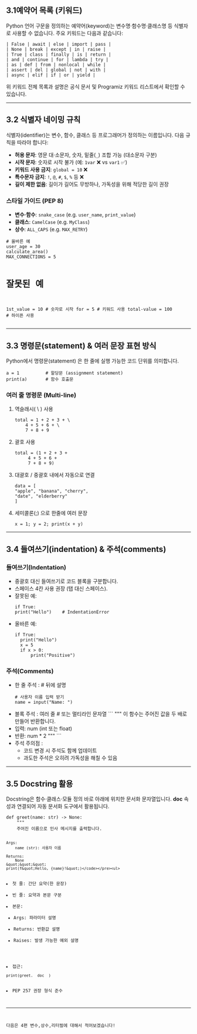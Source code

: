<h2 id="31예약어-목록-키워드">3.1예약어 목록 (키워드)</h2>
<p>Python 언어 구문을 정의하는 예약어(keyword)는 변수명·함수명·클래스명 등 식별자로 사용할 수 없습니다. 주요 키워드는 다음과 같습니다:  </p>
<pre><code>| False | await | else | import | pass |
| None | break | except | in | raise |
| True | class | finally | is | return |
| and | continue | for | lambda | try |
| as | def | from | nonlocal | while |
| assert | del | global | not | with |
| async | elif | if | or | yield |</code></pre><p>위 키워드 전체 목록과 설명은 공식 문서 및 Programiz 키워드 리스트에서 확인할 수 있습니다.</p>
<hr />
<h2 id="32-식별자-네이밍-규칙">3.2 식별자 네이밍 규칙</h2>
<p>식별자(identifier)는 변수, 함수, 클래스 등 프로그래머가 정의하는 이름입니다. 다음 규칙을 따라야 합니다:</p>
<ul>
<li><strong>허용 문자</strong>: 영문 대·소문자, 숫자, 밑줄(<code>_</code>) 조합 가능 (대소문자 구분)  </li>
<li><strong>시작 문자</strong>: 숫자로 시작 불가 (예: <code>1var</code> ❌ vs <code>var1</code> ✅)  </li>
<li><strong>키워드 사용 금지</strong>: <code>global = 10</code> ❌  </li>
<li><strong>특수문자 금지</strong>: <code>!</code>, <code>@</code>, <code>#</code>, <code>$</code>, <code>%</code> 등 ❌  </li>
<li><strong>길이 제한 없음</strong>: 길이가 길어도 무방하나, 가독성을 위해 적당한 길이 권장  </li>
</ul>
<h3 id="스타일-가이드-pep-8">스타일 가이드 (PEP 8)</h3>
<ul>
<li><strong>변수·함수</strong>: <code>snake_case</code> (e.g. <code>user_name</code>, <code>print_value</code>)  </li>
<li><strong>클래스</strong>: <code>CamelCase</code> (e.g. <code>MyClass</code>)  </li>
<li><strong>상수</strong>: <code>ALL_CAPS</code> (e.g. <code>MAX_RETRY</code>)  </li>
</ul>
<pre><code class="language-python"># 올바른 예
user_age = 30
calculate_area()
MAX_CONNECTIONS = 5

# 잘못된 예
1st_value = 10      # 숫자로 시작
for = 5             # 키워드 사용
total-value = 100   # 하이픈 사용</code></pre>
<hr />
<h2 id="33-명령문statement--여러-문장-표현-방식">3.3 명령문(statement) &amp; 여러 문장 표현 방식</h2>
<p>Python에서 명령문(statement) 은 한 줄에 실행 가능한 코드 단위를 의미합니다.</p>
<pre><code>a = 1          # 할당문 (assignment statement)
print(a)       # 함수 호출문</code></pre><h3 id="여러-줄-명령문-multi-line">여러 줄 명령문 (Multi-line)</h3>
<ol>
<li>역슬래시( \ ) 사용<pre><code>total = 1 + 2 + 3 + \
    4 + 5 + 6 + \
    7 + 8 + 9</code></pre></li>
<li>괄호 사용<pre><code>total = (1 + 2 + 3 +
     4 + 5 + 6 +
     7 + 8 + 9)</code></pre></li>
<li>대괄호 / 중괄호 내에서 자동으로 연결<pre><code>data = [
&quot;apple&quot;, &quot;banana&quot;, &quot;cherry&quot;,
&quot;date&quot;, &quot;elderberry&quot;
]</code></pre></li>
<li>세미콜론(;) 으로 한줄에 여러 문장<pre><code>x = 1; y = 2; print(x + y)</code></pre></li>
</ol>
<hr />
<h2 id="34-들여쓰기indentation--주석comments">3.4 들여쓰기(indentation) &amp; 주석(comments)</h2>
<h3 id="들여쓰기indentation">들여쓰기(Indentation)</h3>
<ul>
<li>중괄호 대신 들여쓰기로 코드 블록을 구분합니다.</li>
<li>스페이스 4칸 사용 권장 (탭 대신 스페이스).</li>
<li>잘못된 예:<pre><code>if True:
print(&quot;Hello&quot;)    # IndentationError</code></pre></li>
<li>올바른 예:<pre><code>if True:
  print(&quot;Hello&quot;)
  x = 5
  if x &gt; 0:
      print(&quot;Positive&quot;)</code></pre></li>
</ul>
<h3 id="주석comments">주석(Comments)</h3>
<ul>
<li>한 줄 주석 : # 뒤에 설명<pre><code># 사용자 이름 입력 받기
name = input(&quot;Name: &quot;)</code></pre></li>
</ul>
<ul>
<li>블록 주석 : 여러 줄 # 또는 멀티라인 문자열
```
&quot;&quot;&quot;
이 함수는 주어진 값을 두 배로 만들어 반환합니다.</li>
<li>입력: num (int 또는 float)</li>
<li>반환: num * 2
&quot;&quot;&quot;
```</li>
<li>주석 주의점 : <ul>
<li>코드 변경 시 주석도 함께 업데이트</li>
<li>과도한 주석은 오히려 가독성을 해칠 수 있음</li>
</ul>
</li>
</ul>
<hr />
<h2 id="35-docstring-활용">3.5 Docstring 활용</h2>
<p>Docstring은 함수·클래스·모듈 정의 바로 아래에 위치한 문서화 문자열입니다. <strong>doc</strong> 속성과 연결되어 자동 문서화 도구에서 활용됩니다.</p>
<pre><code>def greet(name: str) -&gt; None:
    &quot;&quot;&quot;
    주어진 이름으로 인사 메시지를 출력합니다.

    Args:
        name (str): 사용자 이름

    Returns:
        None
    &quot;&quot;&quot;
    print(f&quot;Hello, {name}!&quot;)</code></pre><ul>
<li>첫 줄: 간단 요약(한 문장)</li>
<li>빈 줄: 요약과 본문 구분</li>
<li>본문:<ul>
<li>Args: 파라미터 설명</li>
<li>Returns: 반환값 설명</li>
<li>Raises: 발생 가능한 예외 설명</li>
</ul>
</li>
<li>접근:<pre><code>print(greet.__doc__)</code></pre></li>
<li>PEP 257 권장 형식 준수</li>
</ul>
<hr />
<p>다음은 4편 변수,상수,리터럴에 대해서 적어보겠습니다!</p>